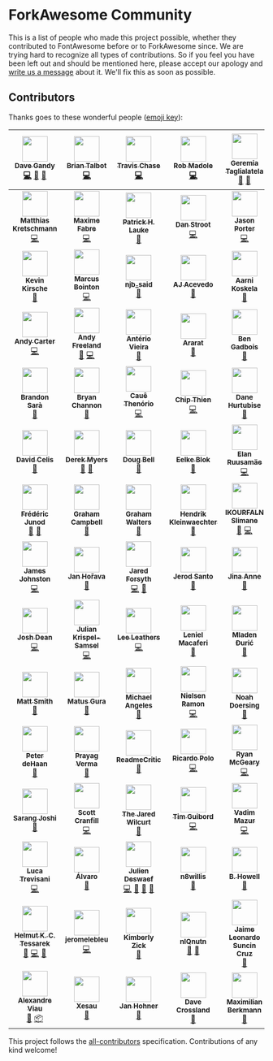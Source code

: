 # ForkAwesome Community

This is a list of people who made this project possible, whether they contributed to FontAwesome before or to ForkAwesome since. We are trying hard to recognize all types of contributions. So if you feel you have been left out and should be mentioned here, please accept our apology and [write us a message](https://github.com/ForkAwesome/Fork-Awesome/issues/new) about it. We'll fix this as soon as possible.

## Contributors

Thanks goes to these wonderful people ([emoji key](https://github.com/kentcdodds/all-contributors#emoji-key)):

<!-- ALL-CONTRIBUTORS-LIST:START - Do not remove or modify this section -->
<!-- prettier-ignore -->
| [<img src="https://avatars0.githubusercontent.com/u/1076721?v=4" width="50px;"/><br /><sub><b>Dave Gandy</b></sub>](https://github.com/davegandy)<br />[💻](https://github.com/ForkAwesome/Fork-Awesome/commits?author=davegandy "Code") [🎨](#design-davegandy "Design") [📖](https://github.com/ForkAwesome/Fork-Awesome/commits?author=davegandy "Documentation") | [<img src="https://avatars3.githubusercontent.com/u/163763?v=4" width="50px;"/><br /><sub><b>Brian Talbot</b></sub>](http://www.talbs.me)<br />[💻](https://github.com/ForkAwesome/Fork-Awesome/commits?author=talbs "Code") | [<img src="https://avatars1.githubusercontent.com/u/249366?v=4" width="50px;"/><br /><sub><b>Travis Chase</b></sub>](https://github.com/supercodepoet)<br />[💻](https://github.com/ForkAwesome/Fork-Awesome/commits?author=supercodepoet "Code") | [<img src="https://avatars2.githubusercontent.com/u/132895?v=4" width="50px;"/><br /><sub><b>Rob Madole</b></sub>](http://robmadole.com)<br />[💻](https://github.com/ForkAwesome/Fork-Awesome/commits?author=robmadole "Code") | [<img src="https://avatars2.githubusercontent.com/u/556268?v=4" width="50px;"/><br /><sub><b>Geremia Taglialatela</b></sub>](https://github.com/tagliala)<br />[📖](https://github.com/ForkAwesome/Fork-Awesome/commits?author=tagliala "Documentation") [💬](#question-tagliala "Answering Questions") | [<img src="https://avatars1.githubusercontent.com/u/81942?v=4" width="50px;"/><br /><sub><b>Mathias Bynens</b></sub>](https://mathiasbynens.be/)<br />[💻](https://github.com/ForkAwesome/Fork-Awesome/commits?author=mathiasbynens "Code") | [<img src="https://avatars0.githubusercontent.com/u/6705160?v=4" width="50px;"/><br /><sub><b>William Boman</b></sub>](https://redwill.se/)<br />[💻](https://github.com/ForkAwesome/Fork-Awesome/commits?author=williamboman "Code") |
| :---: | :---: | :---: | :---: | :---: | :---: | :---: |
| [<img src="https://avatars1.githubusercontent.com/u/90316?v=4" width="50px;"/><br /><sub><b>Matthias Kretschmann</b></sub>](https://kretschmann.io)<br />[💻](https://github.com/ForkAwesome/Fork-Awesome/commits?author=kremalicious "Code") | [<img src="https://avatars3.githubusercontent.com/u/1321596?v=4" width="50px;"/><br /><sub><b>Maxime Fabre</b></sub>](https://about.me/anahkiasen)<br />[💻](https://github.com/ForkAwesome/Fork-Awesome/commits?author=Anahkiasen "Code") | [<img src="https://avatars1.githubusercontent.com/u/895831?v=4" width="50px;"/><br /><sub><b>Patrick H. Lauke</b></sub>](http://www.splintered.co.uk)<br />[📖](https://github.com/ForkAwesome/Fork-Awesome/commits?author=patrickhlauke "Documentation") | [<img src="https://avatars1.githubusercontent.com/u/1438457?v=4" width="50px;"/><br /><sub><b>Dan Stroot</b></sub>](https://danstroot.com)<br />[💻](https://github.com/ForkAwesome/Fork-Awesome/commits?author=dstroot "Code") | [<img src="https://avatars0.githubusercontent.com/u/29971?v=4" width="50px;"/><br /><sub><b>Jason Porter</b></sub>](http://lightguard-jp.blogspot.com)<br />[💻](https://github.com/ForkAwesome/Fork-Awesome/commits?author=LightGuard "Code") | [<img src="https://avatars2.githubusercontent.com/u/1308419?v=4" width="50px;"/><br /><sub><b>Tom Byrer</b></sub>](https://github.com/tomByrer)<br />[📖](https://github.com/ForkAwesome/Fork-Awesome/commits?author=tomByrer "Documentation") | [<img src="https://avatars3.githubusercontent.com/u/381393?v=4" width="50px;"/><br /><sub><b>Gregory Koberger</b></sub>](http://readme.io)<br />[💻](https://github.com/ForkAwesome/Fork-Awesome/commits?author=gkoberger "Code") |
| [<img src="https://avatars1.githubusercontent.com/u/947110?v=4" width="50px;"/><br /><sub><b>Kevin Kirsche</b></sub>](https://kevinkirsche.com)<br />[📖](https://github.com/ForkAwesome/Fork-Awesome/commits?author=kkirsche "Documentation") | [<img src="https://avatars2.githubusercontent.com/u/81561?v=4" width="50px;"/><br /><sub><b>Marcus Bointon</b></sub>](http://marcus.bointon.com/)<br />[💻](https://github.com/ForkAwesome/Fork-Awesome/commits?author=Synchro "Code") | [<img src="https://avatars2.githubusercontent.com/u/2371386?v=4" width="50px;"/><br /><sub><b>njb_said</b></sub>](https://github.com/njb-said)<br />[📖](https://github.com/ForkAwesome/Fork-Awesome/commits?author=njb-said "Documentation") | [<img src="https://avatars1.githubusercontent.com/u/953092?v=4" width="50px;"/><br /><sub><b>AJ Acevedo</b></sub>](http://ajacevedo.com)<br />[📖](https://github.com/ForkAwesome/Fork-Awesome/commits?author=AJ-Acevedo "Documentation") | [<img src="https://avatars2.githubusercontent.com/u/58669?v=4" width="50px;"/><br /><sub><b>Aarni Koskela</b></sub>](https://akx.github.io/)<br />[📖](https://github.com/ForkAwesome/Fork-Awesome/commits?author=akx "Documentation") | [<img src="https://avatars1.githubusercontent.com/u/3806?v=4" width="50px;"/><br /><sub><b>scudco</b></sub>](https://github.com/scudco)<br />[🔧](#tool-scudco "Tools") | [<img src="https://avatars1.githubusercontent.com/u/621062?v=4" width="50px;"/><br /><sub><b>Alfio Emanuele</b></sub>](https://alfioemanuele.io)<br />[📖](https://github.com/ForkAwesome/Fork-Awesome/commits?author=AlfioEmanueleFresta "Documentation") |
| [<img src="https://avatars3.githubusercontent.com/u/357623?v=4" width="50px;"/><br /><sub><b>Andy Carter</b></sub>](http://andy-carter.com)<br />[💻](https://github.com/ForkAwesome/Fork-Awesome/commits?author=drmonkeyninja "Code") | [<img src="https://avatars2.githubusercontent.com/u/237005?v=4" width="50px;"/><br /><sub><b>Andy Freeland</b></sub>](https://andyfreeland.net)<br />[🐛](https://github.com/ForkAwesome/Fork-Awesome/issues?q=author%3Arouge8 "Bug reports") [💻](https://github.com/ForkAwesome/Fork-Awesome/commits?author=rouge8 "Code") | [<img src="https://avatars1.githubusercontent.com/u/1490347?v=4" width="50px;"/><br /><sub><b>Antério Vieira</b></sub>](http://owen.com.br)<br />[📖](https://github.com/ForkAwesome/Fork-Awesome/commits?author=anteriovieira "Documentation") | [<img src="https://avatars1.githubusercontent.com/u/8832594?v=4" width="50px;"/><br /><sub><b>Ararat</b></sub>](https://github.com/araratm)<br />[📖](https://github.com/ForkAwesome/Fork-Awesome/commits?author=araratm "Documentation") | [<img src="https://avatars2.githubusercontent.com/u/1879785?v=4" width="50px;"/><br /><sub><b>Ben Gadbois</b></sub>](https://github.com/bengadbois)<br />[📖](https://github.com/ForkAwesome/Fork-Awesome/commits?author=bengadbois "Documentation") | [<img src="https://avatars0.githubusercontent.com/u/216878?v=4" width="50px;"/><br /><sub><b>Ben Thomas</b></sub>](https://github.com/wazoo)<br />[💻](https://github.com/ForkAwesome/Fork-Awesome/commits?author=wazoo "Code") | [<img src="https://avatars0.githubusercontent.com/u/1615761?v=4" width="50px;"/><br /><sub><b>Brad Buchanan</b></sub>](http://bradleycbuchanan.com)<br />[📖](https://github.com/ForkAwesome/Fork-Awesome/commits?author=islemaster "Documentation") |
| [<img src="https://avatars0.githubusercontent.com/u/3743423?v=4" width="50px;"/><br /><sub><b>Brandon Sarà</b></sub>](http://bsara.pro)<br />[📖](https://github.com/ForkAwesome/Fork-Awesome/commits?author=bsara "Documentation") | [<img src="https://avatars0.githubusercontent.com/u/4213522?v=4" width="50px;"/><br /><sub><b>Bryan Channon</b></sub>](http://vuii.co.uk)<br />[📖](https://github.com/ForkAwesome/Fork-Awesome/commits?author=Vusys "Documentation") | [<img src="https://avatars3.githubusercontent.com/u/496987?v=4" width="50px;"/><br /><sub><b>Cauê Thenório</b></sub>](https://github.com/cauethenorio)<br />[💻](https://github.com/ForkAwesome/Fork-Awesome/commits?author=cauethenorio "Code") | [<img src="https://avatars1.githubusercontent.com/u/5069304?v=4" width="50px;"/><br /><sub><b>Chip Thien</b></sub>](https://github.com/MacroChip)<br />[💻](https://github.com/ForkAwesome/Fork-Awesome/commits?author=MacroChip "Code") | [<img src="https://avatars0.githubusercontent.com/u/610237?v=4" width="50px;"/><br /><sub><b>Dane Hurtubise</b></sub>](http://hurtubise.me)<br />[📖](https://github.com/ForkAwesome/Fork-Awesome/commits?author=hurtubise "Documentation") | [<img src="https://avatars2.githubusercontent.com/u/59074?v=4" width="50px;"/><br /><sub><b>Dannii Willis</b></sub>](https://curiousdannii.github.io/)<br />[📖](https://github.com/ForkAwesome/Fork-Awesome/commits?author=curiousdannii "Documentation") | [<img src="https://avatars1.githubusercontent.com/u/32717?v=4" width="50px;"/><br /><sub><b>Darío Hereñú</b></sub>](https://github.com/kant)<br />[📖](https://github.com/ForkAwesome/Fork-Awesome/commits?author=kant "Documentation") |
| [<img src="https://avatars3.githubusercontent.com/u/36873?v=4" width="50px;"/><br /><sub><b>David Celis</b></sub>](https://davidcel.is/)<br />[📖](https://github.com/ForkAwesome/Fork-Awesome/commits?author=davidcelis "Documentation") | [<img src="https://avatars3.githubusercontent.com/u/207171?v=4" width="50px;"/><br /><sub><b>Derek Myers</b></sub>](http://derekmyers.com)<br />[🐛](https://github.com/ForkAwesome/Fork-Awesome/issues?q=author%3Admyers "Bug reports") [📖](https://github.com/ForkAwesome/Fork-Awesome/commits?author=dmyers "Documentation") | [<img src="https://avatars0.githubusercontent.com/u/53707?v=4" width="50px;"/><br /><sub><b>Doug Bell</b></sub>](http://preaction.me)<br />[📖](https://github.com/ForkAwesome/Fork-Awesome/commits?author=preaction "Documentation") | [<img src="https://avatars0.githubusercontent.com/u/461752?v=4" width="50px;"/><br /><sub><b>Eelke Blok</b></sub>](http://www.blokspeed.net)<br />[📖](https://github.com/ForkAwesome/Fork-Awesome/commits?author=eelkeblok "Documentation") | [<img src="https://avatars1.githubusercontent.com/u/199095?v=4" width="50px;"/><br /><sub><b>Elan Ruusamäe</b></sub>](https://github.com/glensc)<br />[💻](https://github.com/ForkAwesome/Fork-Awesome/commits?author=glensc "Code") | [<img src="https://avatars3.githubusercontent.com/u/634191?v=4" width="50px;"/><br /><sub><b>Eric Bailey</b></sub>](https://ericwbailey.design/)<br />[📖](https://github.com/ForkAwesome/Fork-Awesome/commits?author=ericwbailey "Documentation") | [<img src="https://avatars0.githubusercontent.com/u/13179128?v=4" width="50px;"/><br /><sub><b>Ferhat Elmasgüneş</b></sub>](http://ferhat.elmasgunes.net)<br />[📖](https://github.com/ForkAwesome/Fork-Awesome/commits?author=ferhate "Documentation") |
| [<img src="https://avatars0.githubusercontent.com/u/100959?v=4" width="50px;"/><br /><sub><b>Frédéric Junod</b></sub>](https://github.com/fredj)<br />[🐛](https://github.com/ForkAwesome/Fork-Awesome/issues?q=author%3Afredj "Bug reports") [📖](https://github.com/ForkAwesome/Fork-Awesome/commits?author=fredj "Documentation") | [<img src="https://avatars1.githubusercontent.com/u/2829600?v=4" width="50px;"/><br /><sub><b>Graham Campbell</b></sub>](https://gjcampbell.co.uk/)<br />[📖](https://github.com/ForkAwesome/Fork-Awesome/commits?author=GrahamCampbell "Documentation") | [<img src="https://avatars2.githubusercontent.com/u/1072751?v=4" width="50px;"/><br /><sub><b>Graham Walters</b></sub>](https://grahamwalters.me)<br />[📖](https://github.com/ForkAwesome/Fork-Awesome/commits?author=GrahamWalters "Documentation") | [<img src="https://avatars2.githubusercontent.com/u/816859?v=4" width="50px;"/><br /><sub><b>Hendrik Kleinwaechter</b></sub>](http://www.tripl.de)<br />[📖](https://github.com/ForkAwesome/Fork-Awesome/commits?author=hendricius "Documentation") | [<img src="https://avatars3.githubusercontent.com/u/9744226?v=4" width="50px;"/><br /><sub><b>IKOURFALN Slimane</b></sub>](https://github.com/ikourfaln)<br />[🐛](https://github.com/ForkAwesome/Fork-Awesome/issues?q=author%3Aikourfaln "Bug reports") [💻](https://github.com/ForkAwesome/Fork-Awesome/commits?author=ikourfaln "Code") | [<img src="https://avatars2.githubusercontent.com/u/141546?v=4" width="50px;"/><br /><sub><b>Jakub Wilk</b></sub>](https://github.com/jwilk)<br />[📖](https://github.com/ForkAwesome/Fork-Awesome/commits?author=jwilk "Documentation") | [<img src="https://avatars0.githubusercontent.com/u/242337?v=4" width="50px;"/><br /><sub><b>James Harrison</b></sub>](https://github.com/jjlharrison)<br />[📖](https://github.com/ForkAwesome/Fork-Awesome/commits?author=jjlharrison "Documentation") |
| [<img src="https://avatars3.githubusercontent.com/u/22308682?v=4" width="50px;"/><br /><sub><b>James Johnston</b></sub>](https://github.com/james-johnston-thumbtack)<br />[💻](https://github.com/ForkAwesome/Fork-Awesome/commits?author=james-johnston-thumbtack "Code") | [<img src="https://avatars2.githubusercontent.com/u/3666887?v=4" width="50px;"/><br /><sub><b>Jan Hořava</b></sub>](http://honzi.cz)<br />[📖](https://github.com/ForkAwesome/Fork-Awesome/commits?author=honzi "Documentation") | [<img src="https://avatars3.githubusercontent.com/u/112170?v=4" width="50px;"/><br /><sub><b>Jared Forsyth</b></sub>](http://jaredforsyth.com)<br />[💻](https://github.com/ForkAwesome/Fork-Awesome/commits?author=jaredly "Code") [📖](https://github.com/ForkAwesome/Fork-Awesome/commits?author=jaredly "Documentation") | [<img src="https://avatars0.githubusercontent.com/u/8212?v=4" width="50px;"/><br /><sub><b>Jerod Santo</b></sub>](https://jerodsanto.net)<br />[📖](https://github.com/ForkAwesome/Fork-Awesome/commits?author=jerodsanto "Documentation") | [<img src="https://avatars3.githubusercontent.com/u/53273?v=4" width="50px;"/><br /><sub><b>Jina Anne</b></sub>](http://jina.me)<br />[📖](https://github.com/ForkAwesome/Fork-Awesome/commits?author=jina "Documentation") | [<img src="https://avatars0.githubusercontent.com/u/429633?v=4" width="50px;"/><br /><sub><b>JocelynDelalande</b></sub>](http://jocelyn.delalande.fr)<br />[📖](https://github.com/ForkAwesome/Fork-Awesome/commits?author=JocelynDelalande "Documentation") | [<img src="https://avatars0.githubusercontent.com/u/39089?v=4" width="50px;"/><br /><sub><b>John Hope</b></sub>](http://jhope.ie)<br />[📖](https://github.com/ForkAwesome/Fork-Awesome/commits?author=JonMidhir "Documentation") |
| [<img src="https://avatars1.githubusercontent.com/u/13952477?v=4" width="50px;"/><br /><sub><b>Josh Dean</b></sub>](https://github.com/josdea)<br />[💻](https://github.com/ForkAwesome/Fork-Awesome/commits?author=josdea "Code") | [<img src="https://avatars1.githubusercontent.com/u/1188186?v=4" width="50px;"/><br /><sub><b>Julian Krispel-Samsel</b></sub>](http://reactrocket.com)<br />[💻](https://github.com/ForkAwesome/Fork-Awesome/commits?author=juliankrispel "Code") | [<img src="https://avatars3.githubusercontent.com/u/591833?v=4" width="50px;"/><br /><sub><b>Lee Leathers</b></sub>](http://about.me/leeleathers)<br />[💻](https://github.com/ForkAwesome/Fork-Awesome/commits?author=theoreticaLee "Code") | [<img src="https://avatars2.githubusercontent.com/u/764854?v=4" width="50px;"/><br /><sub><b>Leniel Macaferi</b></sub>](http://leniel.net)<br />[📖](https://github.com/ForkAwesome/Fork-Awesome/commits?author=leniel "Documentation") | [<img src="https://avatars2.githubusercontent.com/u/572289?v=4" width="50px;"/><br /><sub><b>Mladen Đurić</b></sub>](http://macmladen.com)<br />[📖](https://github.com/ForkAwesome/Fork-Awesome/commits?author=macmladen "Documentation") | [<img src="https://avatars0.githubusercontent.com/u/1043838?v=4" width="50px;"/><br /><sub><b>Martin Seeler</b></sub>](http://www.martinseeler.com)<br />[💻](https://github.com/ForkAwesome/Fork-Awesome/commits?author=MartinSeeler "Code") | [<img src="https://avatars2.githubusercontent.com/u/321881?v=4" width="50px;"/><br /><sub><b>Mateusz Jagiełło</b></sub>](http://sigo.pl/)<br />[🐛](https://github.com/ForkAwesome/Fork-Awesome/issues?q=author%3Asigo "Bug reports") |
| [<img src="https://avatars3.githubusercontent.com/u/736870?v=4" width="50px;"/><br /><sub><b>Matt Smith</b></sub>](http://www.softwarebymatt.com)<br />[🐛](https://github.com/ForkAwesome/Fork-Awesome/issues?q=author%3Amtscout6 "Bug reports") | [<img src="https://avatars2.githubusercontent.com/u/495549?v=4" width="50px;"/><br /><sub><b>Matus Gura</b></sub>](https://github.com/gurisko)<br />[📖](https://github.com/ForkAwesome/Fork-Awesome/commits?author=gurisko "Documentation") | [<img src="https://avatars1.githubusercontent.com/u/117222?v=4" width="50px;"/><br /><sub><b>Michael Angeles</b></sub>](https://github.com/jibbajabba)<br />[📖](https://github.com/ForkAwesome/Fork-Awesome/commits?author=jibbajabba "Documentation") | [<img src="https://avatars3.githubusercontent.com/u/1246672?v=4" width="50px;"/><br /><sub><b>Nielsen Ramon</b></sub>](http://nielsenramon.com/)<br />[💻](https://github.com/ForkAwesome/Fork-Awesome/commits?author=nielsenramon "Code") | [<img src="https://avatars1.githubusercontent.com/u/1944410?v=4" width="50px;"/><br /><sub><b>Noah Doersing</b></sub>](https://hejnoah.com)<br />[📖](https://github.com/ForkAwesome/Fork-Awesome/commits?author=doersino "Documentation") | [<img src="https://avatars1.githubusercontent.com/u/769142?v=4" width="50px;"/><br /><sub><b>Paul Korzhyk</b></sub>](https://github.com/paulftw)<br />[📖](https://github.com/ForkAwesome/Fork-Awesome/commits?author=paulftw "Documentation") | [<img src="https://avatars3.githubusercontent.com/u/3691490?v=4" width="50px;"/><br /><sub><b>Peter Dave Hello</b></sub>](https://www.peterdavehello.org/)<br />[📖](https://github.com/ForkAwesome/Fork-Awesome/commits?author=PeterDaveHello "Documentation") [📦](#platform-PeterDaveHello "Packaging/porting to new platform") |
| [<img src="https://avatars2.githubusercontent.com/u/557895?v=4" width="50px;"/><br /><sub><b>Peter deHaan</b></sub>](http://about.me/peterdehaan)<br />[📖](https://github.com/ForkAwesome/Fork-Awesome/commits?author=pdehaan "Documentation") | [<img src="https://avatars2.githubusercontent.com/u/829526?v=4" width="50px;"/><br /><sub><b>Prayag Verma </b></sub>](https://www.StylifyYourBlog.com/)<br />[📖](https://github.com/ForkAwesome/Fork-Awesome/commits?author=pra85 "Documentation") | [<img src="https://avatars3.githubusercontent.com/u/15367484?v=4" width="50px;"/><br /><sub><b>ReadmeCritic</b></sub>](https://twitter.com/ReadmeCritic)<br />[📖](https://github.com/ForkAwesome/Fork-Awesome/commits?author=ReadmeCritic "Documentation") | [<img src="https://avatars3.githubusercontent.com/u/1263856?v=4" width="50px;"/><br /><sub><b>Ricardo Polo</b></sub>](https://ricardopolo.co/)<br />[💻](https://github.com/ForkAwesome/Fork-Awesome/commits?author=ricardopolo "Code") | [<img src="https://avatars0.githubusercontent.com/u/740?v=4" width="50px;"/><br /><sub><b>Ryan McGeary</b></sub>](http://ryan.mcgeary.org)<br />[💻](https://github.com/ForkAwesome/Fork-Awesome/commits?author=rmm5t "Code") | [<img src="https://avatars1.githubusercontent.com/u/125998?v=4" width="50px;"/><br /><sub><b>Ryan Riggin</b></sub>](https://github.com/rriggin)<br />[💻](https://github.com/ForkAwesome/Fork-Awesome/commits?author=rriggin "Code") | [<img src="https://avatars2.githubusercontent.com/u/881590?v=4" width="50px;"/><br /><sub><b>Ryan Senkbeil</b></sub>](http://ryansenkbeil.com)<br />[💻](https://github.com/ForkAwesome/Fork-Awesome/commits?author=rsenk330 "Code") |
| [<img src="https://avatars1.githubusercontent.com/u/1961007?v=4" width="50px;"/><br /><sub><b>Sarang Joshi</b></sub>](http://sarangjo.github.io)<br />[📖](https://github.com/ForkAwesome/Fork-Awesome/commits?author=sarangjo "Documentation") | [<img src="https://avatars3.githubusercontent.com/u/1044670?v=4" width="50px;"/><br /><sub><b>Scott Cranfill</b></sub>](https://twitter.com/scott_ish)<br />[💻](https://github.com/ForkAwesome/Fork-Awesome/commits?author=Scotchester "Code") | [<img src="https://avatars1.githubusercontent.com/u/4629794?v=4" width="50px;"/><br /><sub><b>The Jared Wilcurt</b></sub>](http://TheJaredWilcurt.com)<br />[📖](https://github.com/ForkAwesome/Fork-Awesome/commits?author=TheJaredWilcurt "Documentation") | [<img src="https://avatars0.githubusercontent.com/u/308290?v=4" width="50px;"/><br /><sub><b>Tim Guibord</b></sub>](https://github.com/tagCincy)<br />[💻](https://github.com/ForkAwesome/Fork-Awesome/commits?author=tagCincy "Code") | [<img src="https://avatars1.githubusercontent.com/u/1152567?v=4" width="50px;"/><br /><sub><b>Vadim Mazur</b></sub>](https://github.com/mazurva)<br />[💻](https://github.com/ForkAwesome/Fork-Awesome/commits?author=mazurva "Code") | [<img src="https://avatars2.githubusercontent.com/u/382608?v=4" width="50px;"/><br /><sub><b>Vinson Chuong</b></sub>](https://vinsonchuong.net)<br />[💻](https://github.com/ForkAwesome/Fork-Awesome/commits?author=vinsonchuong "Code") | [<img src="https://avatars3.githubusercontent.com/u/34144858?v=4" width="50px;"/><br /><sub><b>grvrg</b></sub>](https://github.com/grvrg)<br />[📖](https://github.com/ForkAwesome/Fork-Awesome/commits?author=grvrg "Documentation") |
| [<img src="https://avatars0.githubusercontent.com/u/77144?v=4" width="50px;"/><br /><sub><b>Luca Trevisani</b></sub>](https://github.com/luke83)<br />[💻](https://github.com/ForkAwesome/Fork-Awesome/commits?author=luke83 "Code") | [<img src="https://avatars3.githubusercontent.com/u/1706326?v=4" width="50px;"/><br /><sub><b>Álvaro</b></sub>](http://alvarotrigo.com)<br />[📖](https://github.com/ForkAwesome/Fork-Awesome/commits?author=alvarotrigo "Documentation") | [<img src="https://avatars3.githubusercontent.com/u/192539?v=4" width="50px;"/><br /><sub><b>Julien Deswaef</b></sub>](http://xuv.be)<br />[💻](https://github.com/ForkAwesome/Fork-Awesome/commits?author=xuv "Code") [🎨](#design-xuv "Design") [📖](https://github.com/ForkAwesome/Fork-Awesome/commits?author=xuv "Documentation") [💬](#question-xuv "Answering Questions") | [<img src="https://avatars0.githubusercontent.com/u/2192132?v=4" width="50px;"/><br /><sub><b>n8willis</b></sub>](https://github.com/n8willis)<br />[🤔](#ideas-n8willis "Ideas, Planning, & Feedback") | [<img src="https://avatars0.githubusercontent.com/u/1779453?v=4" width="50px;"/><br /><sub><b>B. Howell</b></sub>](http://wintermute.org/brendan)<br />[🤔](#ideas-brendanhowell "Ideas, Planning, & Feedback") | [<img src="https://avatars2.githubusercontent.com/u/1197187?v=4" width="50px;"/><br /><sub><b>Algot Runeman</b></sub>](http://runeman.org)<br />[📖](https://github.com/ForkAwesome/Fork-Awesome/commits?author=algotruneman "Documentation") | [<img src="https://avatars0.githubusercontent.com/u/10608836?v=4" width="50px;"/><br /><sub><b>Micah Ilbery</b></sub>](https://micahilbery.com/)<br />[📖](https://github.com/ForkAwesome/Fork-Awesome/commits?author=micahilbery "Documentation") [🎨](#design-micahilbery "Design") |
| [<img src="https://avatars3.githubusercontent.com/u/223439?v=4" width="50px;"/><br /><sub><b>Helmut K. C. Tessarek</b></sub>](https://evermeet.cx)<br />[📖](https://github.com/ForkAwesome/Fork-Awesome/commits?author=tessus "Documentation") [💻](https://github.com/ForkAwesome/Fork-Awesome/commits?author=tessus "Code") [🎨](#design-tessus "Design") | [<img src="https://avatars0.githubusercontent.com/u/3597194?v=4" width="50px;"/><br /><sub><b>jeromelebleu</b></sub>](https://github.com/jeromelebleu)<br />[💻](https://github.com/ForkAwesome/Fork-Awesome/commits?author=jeromelebleu "Code") | [<img src="https://avatars3.githubusercontent.com/u/630909?v=4" width="50px;"/><br /><sub><b>Kimberly Zick</b></sub>](https://zick.kim/)<br />[📖](https://github.com/ForkAwesome/Fork-Awesome/commits?author=rummik "Documentation") | [<img src="https://avatars2.githubusercontent.com/u/13441278?v=4" width="50px;"/><br /><sub><b>nIQnutn</b></sub>](http://blog.niqnutn.com/)<br />[📝](#blog-nIQnutn "Blogposts") [🔌](#plugin-nIQnutn "Plugin/utility libraries") | [<img src="https://avatars1.githubusercontent.com/u/4307697?v=4" width="50px;"/><br /><sub><b>Jaime Leonardo Suncin Cruz</b></sub>](https://github.com/leosuncin)<br />[📖](https://github.com/ForkAwesome/Fork-Awesome/commits?author=leosuncin "Documentation") | [<img src="https://avatars0.githubusercontent.com/u/1770233?v=4" width="50px;"/><br /><sub><b>Juliette Foucaut</b></sub>](https://www.enkisoftware.com)<br />[🔌](#plugin-juliettef "Plugin/utility libraries") | [<img src="https://avatars1.githubusercontent.com/u/6379091?v=4" width="50px;"/><br /><sub><b>Dominik V. Salonen</b></sub>](http://quad.moe/)<br />[📝](#blog-QuadPiece "Blogposts") |
| [<img src="https://avatars2.githubusercontent.com/u/2706882?v=4" width="50px;"/><br /><sub><b>Alexandre Viau</b></sub>](https://alexandreviau.net)<br />[🤔](#ideas-aviau "Ideas, Planning, & Feedback") [📦](#platform-aviau "Packaging/porting to new platform") | [<img src="https://avatars3.githubusercontent.com/u/7915413?v=4" width="50px;"/><br /><sub><b>Xesau</b></sub>](http://xesau.eu/)<br />[🐛](https://github.com/ForkAwesome/Fork-Awesome/issues?q=author%3AXesau "Bug reports") | [<img src="https://avatars0.githubusercontent.com/u/649895?v=4" width="50px;"/><br /><sub><b>Jan Hohner</b></sub>](https://janhohner.de)<br />[🐛](https://github.com/ForkAwesome/Fork-Awesome/issues?q=author%3Ajanhohner "Bug reports") | [<img src="https://avatars0.githubusercontent.com/u/261579?v=4" width="50px;"/><br /><sub><b>Dave Crossland</b></sub>](http://fonts.google.com)<br />[👀](#review-davelab6 "Reviewed Pull Requests") | [<img src="https://avatars0.githubusercontent.com/u/8260834?v=4" width="50px;"/><br /><sub><b>Maximilian Berkmann</b></sub>](http://maxcubing.wordpress.com)<br />[🤔](#ideas-Berkmann18 "Ideas, Planning, & Feedback") | [<img src="https://avatars2.githubusercontent.com/u/616813?v=4" width="50px;"/><br /><sub><b>Moritz Heiber</b></sub>](https://heiber.im)<br />[🚇](#infra-moritzheiber "Infrastructure (Hosting, Build-Tools, etc)") | [<img src="https://avatars1.githubusercontent.com/u/21787?v=4" width="50px;"/><br /><sub><b>Wesley Moore</b></sub>](http://www.wezm.net/)<br />[📖](https://github.com/ForkAwesome/Fork-Awesome/commits?author=wezm "Documentation") |
<!-- ALL-CONTRIBUTORS-LIST:END -->

This project follows the [all-contributors](https://github.com/kentcdodds/all-contributors) specification. Contributions of any kind welcome!
